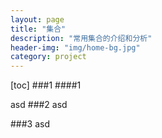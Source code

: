 ```yaml
---
layout: page
title: "集合"
description: "常用集合的介绍和分析"
header-img: "img/home-bg.jpg"
category: project
---
```



[toc]
###1
####1

asd 
###2
asd

###3
asd
